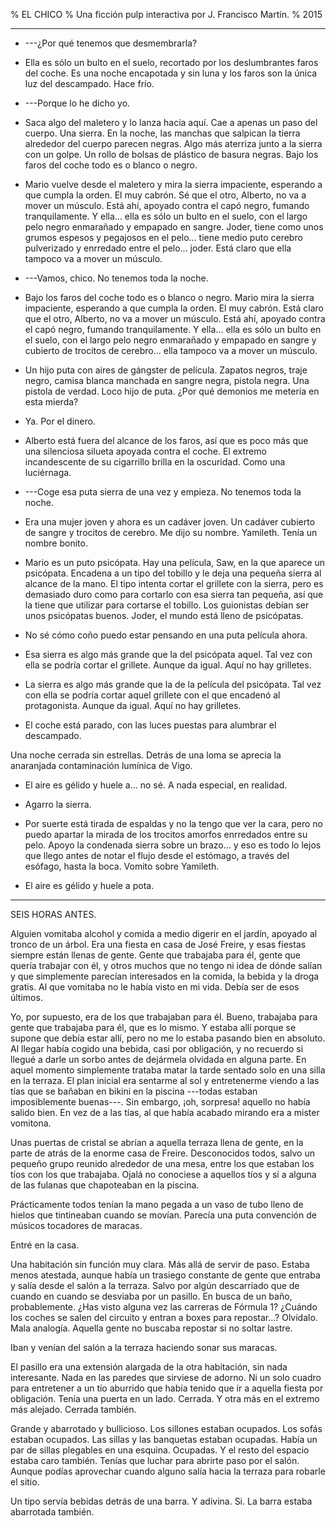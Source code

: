 % EL CHICO
% Una ficción pulp interactiva por J. Francisco Martín.
% 2015

***

* ---¿Por qué tenemos que desmembrarla?

* Ella es sólo un bulto en el suelo, recortado por los deslumbrantes faros del coche. Es una noche encapotada y sin luna y los faros son la única luz del descampado. Hace frío.

* ---Porque lo he dicho yo.

* Saca algo del maletero y lo lanza hacia aquí. Cae a apenas un paso del cuerpo. Una sierra. En la noche, las manchas que salpican la tierra alrededor del cuerpo parecen negras. Algo más aterriza junto a la sierra con un golpe. Un rollo de bolsas de plástico de basura negras. Bajo los faros del coche todo es o blanco o negro.

* Mario vuelve desde el maletero y mira la sierra impaciente, esperando a que cumpla la orden. El muy cabrón. Sé que el otro, Alberto, no va a mover un músculo. Está ahí, apoyado contra el capó negro, fumando tranquilamente. Y ella... ella es sólo un bulto en el suelo, con el largo pelo negro enmarañado y empapado en sangre. Joder, tiene como unos grumos espesos y pegajosos en el pelo... tiene medio puto cerebro pulverizado y enrredado entre el pelo... joder. Está claro que ella tampoco va a mover un músculo.

* ---Vamos, chico. No tenemos toda la noche.

* Bajo los faros del coche todo es o blanco o negro. Mario mira la sierra impaciente, esperando a que cumpla la orden. El muy cabrón. Está claro que el otro, Alberto, no va a mover un músculo. Está ahí, apoyado contra el capó negro, fumando tranquilamente. Y ella... ella es sólo un bulto en el suelo, con el largo pelo negro enmarañado y empapado en sangre y cubierto de trocitos de cerebro... ella tampoco va a mover un músculo.

* Un hijo puta con aires de gángster de película. Zapatos negros, traje negro, camisa blanca manchada en sangre negra, pistola negra. Una pistola de verdad. Loco hijo de puta. ¿Por qué demonios me metería en esta mierda?

* Ya. Por el dinero.

* Alberto está fuera del alcance de los faros, así que es poco más que una silenciosa silueta apoyada contra el coche. El extremo incandescente de su cigarrillo brilla en la oscuridad. Como una luciérnaga.

* ---Coge esa puta sierra de una vez y empieza. No tenemos toda la noche.

* Era una mujer joven y ahora es un cadáver joven. Un cadáver cubierto de sangre y trocitos de cerebro. Me dijo su nombre. Yamileth. Tenía un nombre bonito.

* Mario es un puto psicópata. Hay una película, Saw, en la que aparece un psicópata. Encadena a un tipo del tobillo y le deja una pequeña sierra al alcance de la mano. El tipo intenta cortar el grillete con la sierra, pero es demasiado duro como para cortarlo con esa sierra tan pequeña, así que la tiene que utilizar para cortarse el tobillo. Los guionistas debían ser unos psicópatas buenos. Joder, el mundo está lleno de psicópatas.

* No sé cómo coño puedo estar pensando en una puta película ahora.

* Esa sierra es algo más grande que la del psicópata aquel. Tal vez con ella se podría cortar el grillete. Aunque da igual. Aquí no hay grilletes.

* La sierra es algo más grande que la de la película del psicópata. Tal vez con ella se podría cortar aquel grillete con el que encadenó al protagonista. Aunque da igual. Aquí no hay grilletes.

* El coche está parado, con las luces puestas para alumbrar el descampado.

Una noche cerrada sin estrellas. Detrás de una loma se aprecia la anaranjada contaminación lumínica de Vigo.

* El aire es gélido y huele a... no sé. A nada especial, en realidad.

* Agarro la sierra.

* Por suerte está tirada de espaldas y no la tengo que ver la cara, pero no puedo apartar la mirada de los trocitos amorfos enrredados entre su pelo. Apoyo la condenada sierra sobre un brazo... y eso es todo lo lejos que llego antes de notar el flujo desde el estómago, a través del esófago, hasta la boca. Vomito sobre Yamileth.

* El aire es gélido y huele a pota.

***

SEIS HORAS ANTES.

Alguien vomitaba alcohol y comida a medio digerir en el jardín, apoyado al tronco de un árbol. Era una fiesta en casa de José Freire, y esas fiestas siempre están llenas de gente. Gente que trabajaba para él, gente que quería trabajar con él, y otros muchos que no tengo ni idea de dónde salían y que simplemente parecían interesados en la comida, la bebida y la droga gratis. Al que vomitaba no le había visto en mi vida. Debía ser de esos últimos.

Yo, por supuesto, era de los que trabajaban para él. Bueno, trabajaba para gente que trabajaba para él, que es lo mismo. Y estaba allí porque se supone que debía estar allí, pero no me lo estaba pasando bien en absoluto. Al llegar había cogido una bebida, casi por obligación, y no recuerdo si llegué a darle un sorbo antes de dejármela olvidada en alguna parte. En aquel momento simplemente trataba matar la tarde sentado solo en una silla en la terraza. El plan inicial era sentarme al sol y entretenerme viendo a las tías que se bañaban en bikini en la piscina ---todas estaban imposiblemente buenas---. Sin embargo, ¡oh, sorpresa! aquello no había salido bien. En vez de a las tías, al que había acabado mirando era a mister vomitona.

Unas puertas de cristal se abrían a aquella terraza llena de gente, en la parte de atrás de la enorme casa de Freire. Desconocidos todos, salvo un pequeño grupo reunido alrededor de una mesa, entre los que estaban los tíos con los que trabajaba. Ojalá no conociese a aquellos tíos y sí a alguna de las fulanas que chapoteaban en la piscina.

Prácticamente todos tenían la mano pegada a un vaso de tubo lleno de hielos que tintineaban cuando se movían. Parecía una puta convención de músicos tocadores de maracas.

Entré en la casa.

Una habitación sin función muy clara. Más allá de servir de paso. Estaba menos atestada, aunque había un trasiego constante de gente que entraba y salía desde el salón a la terraza. Salvo por algún descarriado que de cuando en cuando se desviaba por un pasillo. En busca de un baño, probablemente. ¿Has visto alguna vez las carreras de Fórmula 1? ¿Cuándo los coches se salen del circuito y entran a boxes para repostar...? Olvídalo. Mala analogía. Aquella gente no buscaba repostar si no soltar lastre.

Iban y venían del salón a la terraza haciendo sonar sus maracas.

El pasillo era una extensión alargada de la otra habitación, sin nada interesante. Nada en las paredes que sirviese de adorno. Ni un solo cuadro para entretener a un tío aburrido que había tenido que ir a aquella fiesta por obligación. Tenía una puerta en un lado. Cerrada. Y otra más en el extremo más alejado. Cerrada también.

Grande y abarrotado y bullicioso. Los sillones estaban ocupados. Los sofás estaban ocupados. Las sillas y las banquetas estaban ocupadas. Había un par de sillas plegables en una esquina. Ocupadas. Y el resto del espacio estaba caro también. Tenías que luchar para abrirte paso por el salón. Aunque podías aprovechar cuando alguno salía hacia la terraza para robarle el sitio.

Un tipo servía bebidas detrás de una barra. Y adivina. Si. La barra estaba abarrotada también.
